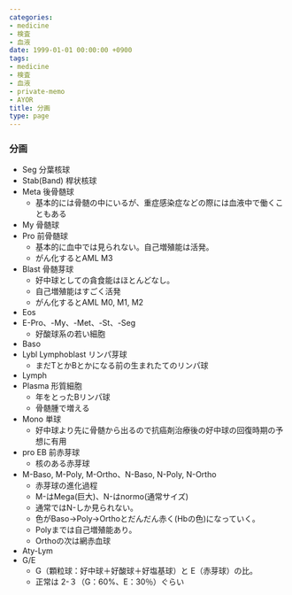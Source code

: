 ```yaml
---
categories:
- medicine
- 検査
- 血液
date: 1999-01-01 00:00:00 +0900
tags:
- medicine
- 検査
- 血液
- private-memo
- AYOR
title: 分画
type: page
---
```


### 分画

- Seg 分葉核球
- Stab(Band) 桿状核球
- Meta 後骨髄球
  - 基本的には骨髄の中にいるが、重症感染症などの際には血液中で働くこともある
- My 骨髄球
- Pro 前骨髄球
  - 基本的に血中では見られない。自己増殖能は活発。
  - がん化するとAML M3
- Blast 骨髄芽球
  - 好中球としての貪食能はほとんどなし。
  - 自己増殖能はすごく活発
  - がん化するとAML M0, M1, M2
- Eos
- E-Pro、-My、-Met、-St、-Seg
  - 好酸球系の若い細胞
- Baso
- Lybl Lymphoblast リンパ芽球
  - まだTとかBとかになる前の生まれたてのリンパ球
- Lymph
- Plasma 形質細胞
  - 年をとったBリンパ球
  - 骨髄腫で増える
- Mono 単球
  - 好中球より先に骨髄から出るので抗癌剤治療後の好中球の回復時期の予想に有用
- pro EB 前赤芽球
  - 核のある赤芽球
- M-Baso, M-Poly, M-Ortho、N-Baso, N-Poly, N-Ortho
  - 赤芽球の進化過程
  - M-はMega(巨大)、N-はnormo(通常サイズ)
  - 通常ではN-しか見られない。
  - 色がBaso→Poly→Orthoとだんだん赤く(Hbの色)になっていく。
  - Polyまでは自己増殖能あり。
  - Orthoの次は網赤血球
- Aty-Lym
- G/E
  - G（顆粒球：好中球＋好酸球＋好塩基球）と E（赤芽球）の比。
  - 正常は 2-３（G：60%、E：30％）ぐらい
